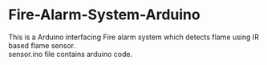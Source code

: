 # Fire-Alarm-System-Arduino
This is a Arduino interfacing Fire alarm system which detects flame using IR based flame sensor.<br/>
sensor.ino file contains arduino code.<br/>

